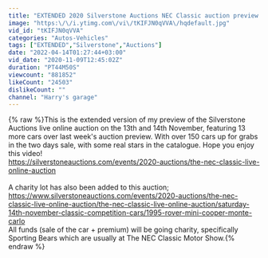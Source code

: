 ```yaml
---
title: "EXTENDED 2020 Silverstone Auctions NEC Classic auction preview. 13 extra cars featured!"
image: "https:\/\/i.ytimg.com\/vi\/tKIFJN0qVVA\/hqdefault.jpg"
vid_id: "tKIFJN0qVVA"
categories: "Autos-Vehicles"
tags: ["EXTENDED","Silverstone","Auctions"]
date: "2022-04-14T01:27:44+03:00"
vid_date: "2020-11-09T12:45:02Z"
duration: "PT44M50S"
viewcount: "881852"
likeCount: "24503"
dislikeCount: ""
channel: "Harry's garage"
---
```

{% raw %}This is the extended version of my preview of the Silverstone Auctions live online auction on the 13th and 14th November, featuring 13 more cars over last week's auction preview. With over 150 cars up for grabs in the two days sale, with some real stars in the catalogue. Hope you enjoy this video!<br /><a rel="nofollow" target="blank" href="https://silverstoneauctions.com/events/2020-auctions/the-nec-classic-live-online-auction">https://silverstoneauctions.com/events/2020-auctions/the-nec-classic-live-online-auction</a><br /><br />A charity lot has also been added to this auction; <a rel="nofollow" target="blank" href="https://www.silverstoneauctions.com/events/2020-auctions/the-nec-classic-live-online-auction/the-nec-classic-live-online-auction/saturday-14th-november-classic-competition-cars/1995-rover-mini-cooper-monte-carlo">https://www.silverstoneauctions.com/events/2020-auctions/the-nec-classic-live-online-auction/the-nec-classic-live-online-auction/saturday-14th-november-classic-competition-cars/1995-rover-mini-cooper-monte-carlo</a><br />All funds (sale of the car + premium) will be going charity, specifically Sporting Bears which are usually at The NEC Classic Motor Show.{% endraw %}
